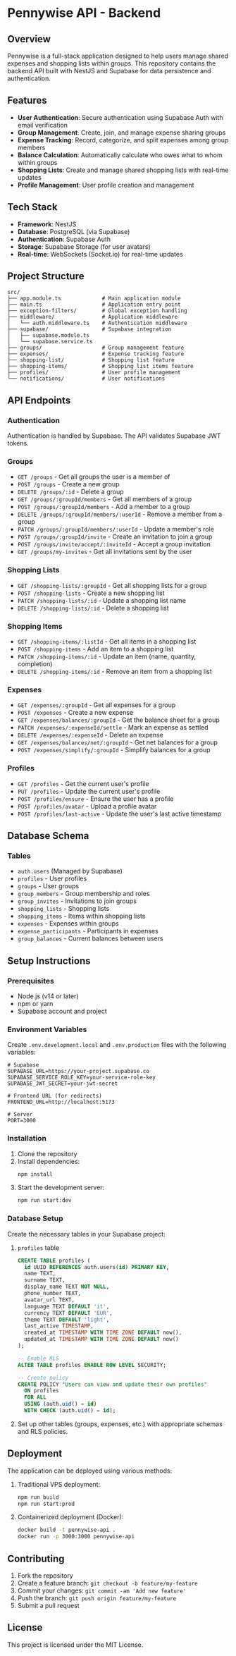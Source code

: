 # Pennywise API - Backend

## Overview
Pennywise is a full-stack application designed to help users manage shared expenses and shopping lists within groups. This repository contains the backend API built with NestJS and Supabase for data persistence and authentication.

## Features
- **User Authentication**: Secure authentication using Supabase Auth with email verification
- **Group Management**: Create, join, and manage expense sharing groups
- **Expense Tracking**: Record, categorize, and split expenses among group members
- **Balance Calculation**: Automatically calculate who owes what to whom within groups
- **Shopping Lists**: Create and manage shared shopping lists with real-time updates
- **Profile Management**: User profile creation and management

## Tech Stack
- **Framework**: NestJS
- **Database**: PostgreSQL (via Supabase)
- **Authentication**: Supabase Auth
- **Storage**: Supabase Storage (for user avatars)
- **Real-time**: WebSockets (Socket.io) for real-time updates

## Project Structure
```
src/
├── app.module.ts             # Main application module
├── main.ts                   # Application entry point
├── exception-filters/        # Global exception handling
├── middleware/               # Application middleware
│   └── auth.middleware.ts    # Authentication middleware
├── supabase/                 # Supabase integration
│   ├── supabase.module.ts
│   └── supabase.service.ts
├── groups/                   # Group management feature
├── expenses/                 # Expense tracking feature
├── shopping-list/            # Shopping list feature
├── shopping-items/           # Shopping list items feature
├── profiles/                 # User profile management
└── notifications/            # User notifications
```

## API Endpoints

### Authentication
Authentication is handled by Supabase. The API validates Supabase JWT tokens.

### Groups
- `GET /groups` - Get all groups the user is a member of
- `POST /groups` - Create a new group
- `DELETE /groups/:id` - Delete a group
- `GET /groups/:groupId/members` - Get all members of a group
- `POST /groups/:groupId/members` - Add a member to a group
- `DELETE /groups/:groupId/members/:userId` - Remove a member from a group
- `PATCH /groups/:groupId/members/:userId` - Update a member's role
- `POST /groups/:groupId/invite` - Create an invitation to join a group
- `POST /groups/invite/accept/:inviteId` - Accept a group invitation
- `GET /groups/my-invites` - Get all invitations sent by the user

### Shopping Lists
- `GET /shopping-lists/:groupId` - Get all shopping lists for a group
- `POST /shopping-lists` - Create a new shopping list
- `PATCH /shopping-lists/:id` - Update a shopping list name
- `DELETE /shopping-lists/:id` - Delete a shopping list

### Shopping Items
- `GET /shopping-items/:listId` - Get all items in a shopping list
- `POST /shopping-items` - Add an item to a shopping list
- `PATCH /shopping-items/:id` - Update an item (name, quantity, completion)
- `DELETE /shopping-items/:id` - Remove an item from a shopping list

### Expenses
- `GET /expenses/:groupId` - Get all expenses for a group
- `POST /expenses` - Create a new expense
- `GET /expenses/balances/:groupId` - Get the balance sheet for a group
- `PATCH /expenses/:expenseId/settle` - Mark an expense as settled
- `DELETE /expenses/:expenseId` - Delete an expense
- `GET /expenses/balances/net/:groupId` - Get net balances for a group
- `POST /expenses/simplify/:groupId` - Simplify balances for a group

### Profiles
- `GET /profiles` - Get the current user's profile
- `PUT /profiles` - Update the current user's profile
- `POST /profiles/ensure` - Ensure the user has a profile
- `POST /profiles/avatar` - Upload a profile avatar
- `POST /profiles/last-active` - Update the user's last active timestamp

## Database Schema

### Tables
- `auth.users` (Managed by Supabase)
- `profiles` - User profiles
- `groups` - User groups
- `group_members` - Group membership and roles
- `group_invites` - Invitations to join groups
- `shopping_lists` - Shopping lists
- `shopping_items` - Items within shopping lists
- `expenses` - Expenses within groups
- `expense_participants` - Participants in expenses
- `group_balances` - Current balances between users

## Setup Instructions

### Prerequisites
- Node.js (v14 or later)
- npm or yarn
- Supabase account and project

### Environment Variables
Create `.env.development.local` and `.env.production` files with the following variables:

```env
# Supabase
SUPABASE_URL=https://your-project.supabase.co
SUPABASE_SERVICE_ROLE_KEY=your-service-role-key
SUPABASE_JWT_SECRET=your-jwt-secret

# Frontend URL (for redirects)
FRONTEND_URL=http://localhost:5173

# Server
PORT=3000
```

### Installation
1. Clone the repository
2. Install dependencies:
   ```bash
   npm install
   ```
3. Start the development server:
   ```bash
   npm run start:dev
   ```

### Database Setup
Create the necessary tables in your Supabase project:

1. `profiles` table
   ```sql
   CREATE TABLE profiles (
     id UUID REFERENCES auth.users(id) PRIMARY KEY,
     name TEXT,
     surname TEXT,
     display_name TEXT NOT NULL,
     phone_number TEXT,
     avatar_url TEXT,
     language TEXT DEFAULT 'it',
     currency TEXT DEFAULT 'EUR',
     theme TEXT DEFAULT 'light',
     last_active TIMESTAMP,
     created_at TIMESTAMP WITH TIME ZONE DEFAULT now(),
     updated_at TIMESTAMP WITH TIME ZONE DEFAULT now()
   );

   -- Enable RLS
   ALTER TABLE profiles ENABLE ROW LEVEL SECURITY;

   -- Create policy
   CREATE POLICY "Users can view and update their own profiles"
     ON profiles
     FOR ALL
     USING (auth.uid() = id)
     WITH CHECK (auth.uid() = id);
   ```

2. Set up other tables (groups, expenses, etc.) with appropriate schemas and RLS policies.

## Deployment
The application can be deployed using various methods:

1. Traditional VPS deployment:
   ```bash
   npm run build
   npm run start:prod
   ```

2. Containerized deployment (Docker):
   ```bash
   docker build -t pennywise-api .
   docker run -p 3000:3000 pennywise-api
   ```

## Contributing
1. Fork the repository
2. Create a feature branch: `git checkout -b feature/my-feature`
3. Commit your changes: `git commit -am 'Add new feature'`
4. Push the branch: `git push origin feature/my-feature`
5. Submit a pull request

## License
This project is licensed under the MIT License.